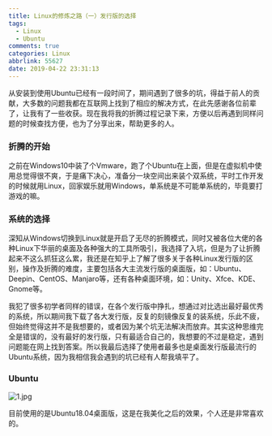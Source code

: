 ```yaml
---
title: Linux的修炼之路（一）发行版的选择
tags:
  - Linux
  - Ubuntu
comments: true
categories: Linux
abbrlink: 55627
date: 2019-04-22 23:31:13
---
```

从安装到使用Ubuntu已经有一段时间了，期间遇到了很多的坑，得益于前人的贡献，大多数的问题我都在互联网上找到了相应的解决方式，在此先感谢各位前辈了，让我有了一些收获。现在我将我的折腾过程记录下来，方便以后再遇到同样问题的时候查找方便，也为了分享出来，帮助更多的人。

<!--more-->

### 折腾的开始

之前在Windows10中装了个Vmware，跑了个Ubuntu在上面，但是在虚拟机中使用总觉得很不爽，于是痛下决心，准备分一块空间出来装个双系统，平时工作开发的时候就用Linux，回家娱乐就用Windows，单系统是不可能单系统的，毕竟要打游戏的嘛。

### 系统的选择

深知从Windows切换到Linux就是开启了无尽的折腾模式，同时又被各位大佬的各种Linux下华丽的桌面及各种强大的工具所吸引，我选择了入坑，但是为了让折腾起来不这么抓狂这么累，我还是在知乎上了解了很多关于各种Linux发行版的区别，操作及折腾的难度，主要包括各大主流发行版的桌面版，如：Ubuntu、Deepin、CentOS、Manjaro等，还有各种桌面环境，如：Unity、Xfce、KDE、Gnome等。

我犯了很多初学者同样的错误，在各个发行版中挣扎，想通过对比选出最好最优秀的系统，所以期间我下载了各大发行版，反复的刻镜像反复的装系统，乐此不疲，但始终觉得这并不是我想要的，或者因为某个坑无法解决而放弃。其实这种思维完全是错误的，没有最好的发行版，只有最适合自己的，我想要的不过是稳定，遇到问题能在网上找到答案。所以我最后选择了使用者最多也是桌面发行版最流行的Ubuntu系统，因为我相信我会遇到的坑已经有人帮我填平了。

### Ubuntu

![1.jpg](https://i.loli.net/2020/01/19/lXgtweJqYVrP7TD.jpg)

目前使用的是Ubuntu18.04桌面版，这是在我美化之后的效果，个人还是非常喜欢的。